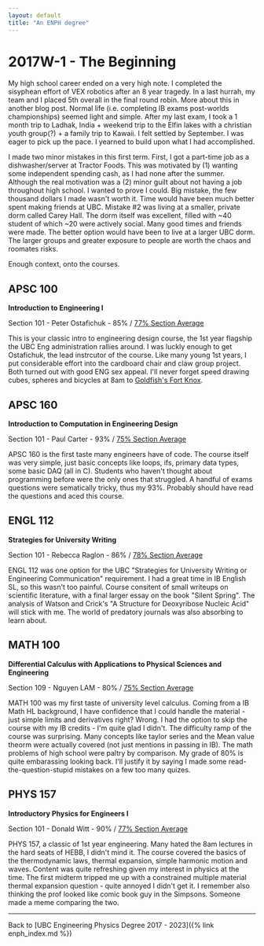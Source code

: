 ```yaml
---
layout: default
title: "An ENPH degree"
---
```


# 2017W-1 - The Beginning

My high school career ended on a very high note. I completed the sisyphean effort of VEX robotics after an 8 year tragedy. In a last hurrah, my team and I placed 5th overall in the final round robin. More about this in another blog post. Normal life (i.e. completing IB exams post-worlds championships) seemed light and simple. After my last exam, I took a 1 month trip to Ladhak, India + weekend trip to the Elfin lakes with a christian youth group(?) + a family trip to Kawaii. I felt settled by September. I was eager to pick up the pace. I yearned to build upon what I had accomplished. 


I made two minor mistakes in this first term. First, I got a part-time job as a dishwasher/server at Tractor Foods. This was motivated by (1) wanting some independent spending cash, as I had none after the summer. Although the real motivation was a (2) minor guilt about not having a job throughout high school. I wanted to prove I could. Big mistake, the few thousand dollars I made wasn't worth it. Time would have been much better spent making friends at UBC. Mistake #2 was living at a smaller, private dorm called Carey Hall. The dorm itself was excellent, filled with ~40 student of which ~20 were actively social. Many good times and friends were made. The better option would have been to live at a larger UBC dorm. The larger groups and greater exposure to people are worth the chaos and roomates risks.

Enough context, onto the courses. 

## APSC 100
**Introduction to Engineering I**

Section 101 - Peter Ostafichuk - 85% / [77% Section Average](https://ubcgrades.com/#UBCV-2017W-APSC-100-101)

This is your classic intro to engineering design course, the 1st year flagship the UBC Eng administration rallies around. I was luckly enough to get Ostafichuk, the lead instrcutor of the course. Like many young 1st years, I put considerable effort into the cardboard chair and claw group project. Both turned out with good ENG sex appeal. I'll never forget speed drawing cubes, spheres and bicycles at 8am to [Goldfish's Fort Knox](https://www.reddit.com/r/UBC/comments/geuc1f/dr_petes_sketching_music_apsc_100101/).


## APSC 160
**Introduction to Computation in Engineering Design**

Section 101 - Paul Carter - 93% / [75% Section Average](https://ubcgrades.com/#UBCV-2017W-APSC-160-101) 

APSC 160 is the first taste many engineers have of code. The course itself was very simple, just basic concepts like loops, ifs, primary data types, some basic DAQ (all in C). Students who haven't thought about programming before were the only ones that struggled. A handful of exams questions were sematically tricky, thus my 93%. Probably should have read the questions and aced this course.   

## ENGL 112
**Strategies for University Writing**

Section 101 - Rebecca Raglon - 86% / [78% Section Average](https://ubcgrades.com/#UBCV-2017W-ENGL-112-14B) 

ENGL 112 was one option for the UBC "Strategies for University Writing or Engineering Communication" requirement. I had a great time in IB English SL, so this wasn't too painful. Course consitent of small writeups on scientific literature, with a final larger essay on the book "Silent Spring". The analysis of Watson and Crick's "A Structure for Deoxyribose Nucleic Acid" will stick with me. The world of predatory journals was also absorbing to learn about.  


## MATH 100 
**Differential Calculus with Applications to Physical Sciences and Engineering**

Section 109 - Nguyen LAM - 80% / [75% Section Average](https://ubcgrades.com/#UBCV-2017W-MATH-100-109) 

MATH 100 was my first taste of university level calculus. Coming from a IB Math HL background, I have confidence that I could handle the material - just simple limits and derivatives right? Wrong. I had the option to skip the course with my IB credits - I'm quite glad I didn't. The difficulty ramp of the course was surprising. Many concepts like taylor series and the Mean value theorm were actually covered (not just mentions in passing in IB). The math problems of high school were paltry by comparison. My grade of 80% is quite embarassing looking back. I'll justify it by saying I made some read-the-question-stupid mistakes on a few too many quizes.

## PHYS 157 
**Introductory Physics for Engineers I**

Section 101 - Donald Witt - 90% / [77% Section Average](https://ubcgrades.com/#UBCV-2017W-PHYS-157-101) 

PHYS 157, a classic of 1st year engineering. Many hated the 8am lectures in the hard seats of HEBB, I didn't mind it. The course covered the basics of the thermodynamic laws, thermal expansion, simple harmonic motion and waves. Content was quite refreshing given my interest in physics at the time. The first midterm tripped me up with a constrained multiple material thermal expansion question - quite annoyed I didn't get it. I remember also thinking the prof looked like comic book guy in the Simpsons. Someone made a meme comparing the two.

---

Back to [UBC Engineering Physics Degree 2017 - 2023]({% link enph_index.md %})